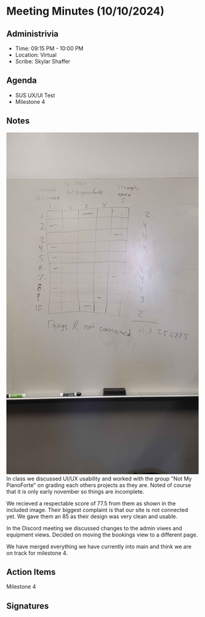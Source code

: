 # Meeting Minutes (10/10/2024)

## Administrivia
<!-- The scribe is the person taking the _notes_. This is encouraged to be a single person to reduce problems. -->
* Time: 09:15 PM - 10:00 PM
* Location: Virtual
* Scribe: Skylar Shaffer

## Agenda
* SUS UX/UI Test
* Milestone 4

## Notes
![diagrams](../../assets/SUS.jpg)
In class we discussed UI/UX usability and worked with the group "Not My PianoForte" on grading each others projects as they are.
Noted of course that it is only early november so things are incomplete.

We recieved a respectable score of 77.5 from them as shown in the included image. Their biggest complaint is that our site is not connected yet. We gave them an 85 as their design was very clean and usable.

In the Discord meeting we discussed changes to the admin viwes and equipment views. Decided on moving the bookings view to a different page.

We have merged everything we have currently into main and think we are on track for milestone 4.

## Action Items
Milestone 4

## Signatures
<!-- Add signatures on 11/7/2024 -->

